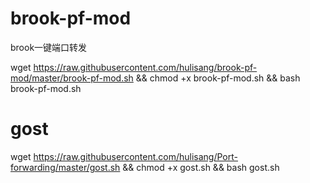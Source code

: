 # brook-pf-mod
brook一键端口转发


wget https://raw.githubusercontent.com/hulisang/brook-pf-mod/master/brook-pf-mod.sh && chmod +x brook-pf-mod.sh && bash brook-pf-mod.sh


# gost

wget https://raw.githubusercontent.com/hulisang/Port-forwarding/master/gost.sh && chmod +x gost.sh && bash gost.sh
